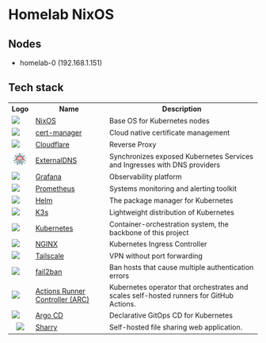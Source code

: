 # Homelab NixOS

## Nodes

- homelab-0 (192.168.1.151)

## Tech stack

<table>
    <tr>
        <th>Logo</th>
        <th>Name</th>
        <th>Description</th>
    </tr>
    <tr>
        <td><img width="32" src="https://nixos.wiki/images/thumb/2/20/Home-nixos-logo.png/414px-Home-nixos-logo.png"></td>
        <td><a href="https://nixos.org">NixOS</a></td>
        <td>Base OS for Kubernetes nodes</td>
    </tr>
    <tr>
        <td><img width="32" src="https://github.com/jetstack/cert-manager/raw/master/logo/logo.png"></td>
        <td><a href="https://cert-manager.io">cert-manager</a></td>
        <td>Cloud native certificate management</td>
    </tr>
    <tr>
        <td><img width="32" src="https://avatars.githubusercontent.com/u/314135?s=200&v=4"></td>
        <td><a href="https://www.cloudflare.com">Cloudflare</a></td>
        <td>Reverse Proxy</td>
    </tr>
    <tr>
        <td><img width="32" src="https://github.com/kubernetes-sigs/external-dns/raw/master/docs/img/external-dns.png"></td>
        <td><a href="https://github.com/kubernetes-sigs/external-dns">ExternalDNS</a></td>
        <td>Synchronizes exposed Kubernetes Services and Ingresses with DNS providers</td>
    </tr>
    <tr>
        <td><img width="32" src="https://grafana.com/static/img/menu/grafana2.svg"></td>
        <td><a href="https://grafana.com">Grafana</a></td>
        <td>Observability platform</td>
    </tr>
    <tr>
        <td><img width="32" src="https://avatars.githubusercontent.com/u/3380462"></td>
        <td><a href="https://prometheus.io">Prometheus</a></td>
        <td>Systems monitoring and alerting toolkit</td>
    </tr>
    <tr>
        <td><img width="32" src="https://helm.sh/img/helm.svg"></td>
        <td><a href="https://helm.sh">Helm</a></td>
        <td>The package manager for Kubernetes</td>
    </tr>
    <tr>
        <td><img width="32" src="https://avatars.githubusercontent.com/u/49319725"></td>
        <td><a href="https://k3s.io">K3s</a></td>
        <td>Lightweight distribution of Kubernetes</td>
    </tr>
    <tr>
        <td><img width="32" src="https://avatars.githubusercontent.com/u/13629408"></td>
        <td><a href="https://kubernetes.io">Kubernetes</a></td>
        <td>Container-orchestration system, the backbone of this project</td>
    </tr>
    <tr>
        <td><img width="32" src="https://avatars.githubusercontent.com/u/1412239?s=200&v=4"></td>
        <td><a href="https://www.nginx.com">NGINX</a></td>
        <td>Kubernetes Ingress Controller</td>
    </tr>
    <tr>
        <td><img width="32" src="https://avatars.githubusercontent.com/u/48932923?s=200&v=4"></td>
        <td><a href="https://tailscale.com">Tailscale</a></td>
        <td>VPN without port forwarding</td>
    </tr>
    <tr>
    <td><img width="32" src="https://avatars.githubusercontent.com/u/1087378?s=48&v=4"></td>
        <td><a href="http://www.fail2ban.org/">fail2ban</a></td>
        <td>Ban hosts that cause multiple authentication errors</td>
    </tr>
     <td><img width="32" src="https://avatars0.githubusercontent.com/u/44036562?s=100&v=4"></td>
        <td><a href="https://github.com/actions/actions-runner-controller">Actions Runner Controller (ARC)</a></td>
        <td>Kubernetes operator that orchestrates and scales self-hosted runners for GitHub Actions.</td>
    </tr>
     <td><img width="32" src="https://avatars.githubusercontent.com/u/30269780?s=100&v=4"></td>
        <td><a href="https://github.com/argoproj/argo-cd">Argo CD</a></td>
        <td>Declarative GitOps CD for Kubernetes</td>
    </tr>
     <td style="text-align: center;"><img height="32" src="https://eikek.github.io/sharry/img/light-navbar-brand.svg"></td>
        <td><a href="https://github.com/eikek/sharry">Sharry</a></td>
        <td>Self-hosted file sharing web application.</td>
    </tr>
</table>
